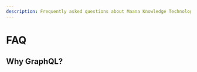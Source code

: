 ```yaml
---
description: Frequently asked questions about Maana Knowledge Technology
---
```


# FAQ

## Why GraphQL?

